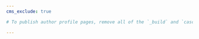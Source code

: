 ```yaml
---
cms_exclude: true

# To publish author profile pages, remove all of the `_build` and `cascade` settings below.

---
```

